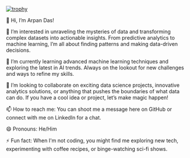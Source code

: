 [![trophy](https://github-profile-trophy.vercel.app/?username=sammorozov&title=Stars,Followers,Commits,Repositories,MultipleLang,PullRequest&theme=onedark)](https://github.com/ryo-ma/github-profile-trophy)

👋 Hi, I’m Arpan Das!

👀 I’m interested in unraveling the mysteries of data and transforming complex datasets into actionable insights. From predictive analytics to machine learning, I’m all about finding patterns and making data-driven decisions.

🌱 I’m currently learning advanced machine learning techniques and exploring the latest in AI trends. Always on the lookout for new challenges and ways to refine my skills.

💞️ I’m looking to collaborate on exciting data science projects, innovative analytics solutions, or anything that pushes the boundaries of what data can do. If you have a cool idea or project, let’s make magic happen!

📫 How to reach me: You can shoot me a message here on GitHub or connect with me on LinkedIn for a chat.

😄 Pronouns: He/Him

⚡ Fun fact: When I'm not coding, you might find me exploring new tech, experimenting with coffee recipes, or binge-watching sci-fi shows.
